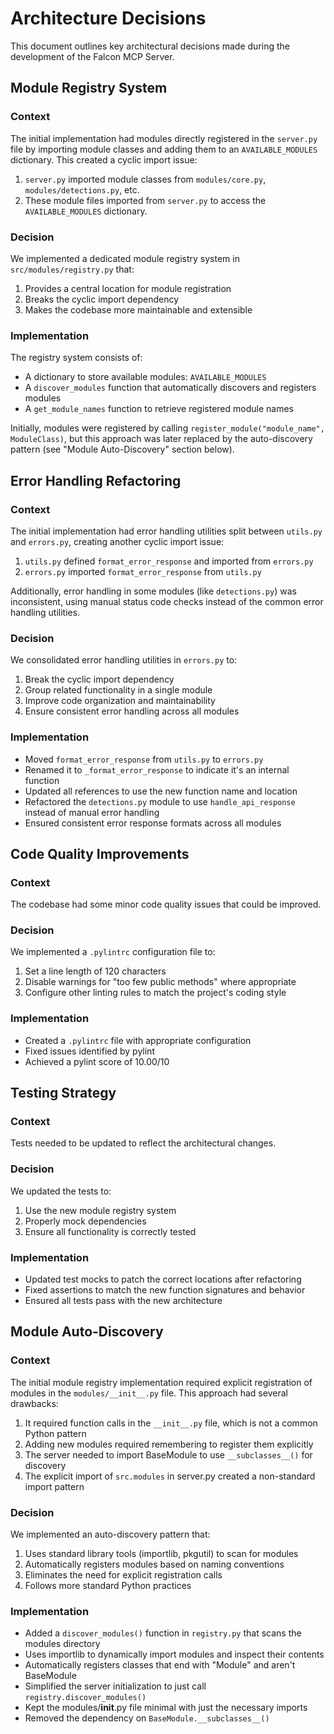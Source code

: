 # Architecture Decisions

This document outlines key architectural decisions made during the development of the Falcon MCP Server.

## Module Registry System

### Context

The initial implementation had modules directly registered in the `server.py` file by importing module classes and
adding them to an `AVAILABLE_MODULES` dictionary. This created a cyclic import issue:

1. `server.py` imported module classes from `modules/core.py`, `modules/detections.py`, etc.
2. These module files imported from `server.py` to access the `AVAILABLE_MODULES` dictionary.

### Decision

We implemented a dedicated module registry system in `src/modules/registry.py` that:

1. Provides a central location for module registration
2. Breaks the cyclic import dependency
3. Makes the codebase more maintainable and extensible

### Implementation

The registry system consists of:

- A dictionary to store available modules: `AVAILABLE_MODULES`
- A `discover_modules` function that automatically discovers and registers modules
- A `get_module_names` function to retrieve registered module names

Initially, modules were registered by calling `register_module("module_name", ModuleClass)`, but this approach was later
replaced by the auto-discovery pattern (see "Module Auto-Discovery" section below).

## Error Handling Refactoring

### Context

The initial implementation had error handling utilities split between `utils.py` and `errors.py`, creating another
cyclic import issue:

1. `utils.py` defined `format_error_response` and imported from `errors.py`
2. `errors.py` imported `format_error_response` from `utils.py`

Additionally, error handling in some modules (like `detections.py`) was inconsistent, using manual status code checks
instead of the common error handling utilities.

### Decision

We consolidated error handling utilities in `errors.py` to:

1. Break the cyclic import dependency
2. Group related functionality in a single module
3. Improve code organization and maintainability
4. Ensure consistent error handling across all modules

### Implementation

- Moved `format_error_response` from `utils.py` to `errors.py`
- Renamed it to `_format_error_response` to indicate it's an internal function
- Updated all references to use the new function name and location
- Refactored the `detections.py` module to use `handle_api_response` instead of manual error handling
- Ensured consistent error response formats across all modules

## Code Quality Improvements

### Context

The codebase had some minor code quality issues that could be improved.

### Decision

We implemented a `.pylintrc` configuration file to:

1. Set a line length of 120 characters
2. Disable warnings for "too few public methods" where appropriate
3. Configure other linting rules to match the project's coding style

### Implementation

- Created a `.pylintrc` file with appropriate configuration
- Fixed issues identified by pylint
- Achieved a pylint score of 10.00/10

## Testing Strategy

### Context

Tests needed to be updated to reflect the architectural changes.

### Decision

We updated the tests to:

1. Use the new module registry system
2. Properly mock dependencies
3. Ensure all functionality is correctly tested

### Implementation

- Updated test mocks to patch the correct locations after refactoring
- Fixed assertions to match the new function signatures and behavior
- Ensured all tests pass with the new architecture

## Module Auto-Discovery

### Context

The initial module registry implementation required explicit registration of modules in the `modules/__init__.py` file.
This approach had several drawbacks:

1. It required function calls in the `__init__.py` file, which is not a common Python pattern
2. Adding new modules required remembering to register them explicitly
3. The server needed to import BaseModule to use `__subclasses__()` for discovery
4. The explicit import of `src.modules` in server.py created a non-standard import pattern

### Decision

We implemented an auto-discovery pattern that:

1. Uses standard library tools (importlib, pkgutil) to scan for modules
2. Automatically registers modules based on naming conventions
3. Eliminates the need for explicit registration calls
4. Follows more standard Python practices

### Implementation

- Added a `discover_modules()` function in `registry.py` that scans the modules directory
- Uses importlib to dynamically import modules and inspect their contents
- Automatically registers classes that end with "Module" and aren't BaseModule
- Simplified the server initialization to just call `registry.discover_modules()`
- Kept the modules/__init__.py file minimal with just the necessary imports
- Removed the dependency on `BaseModule.__subclasses__()`
